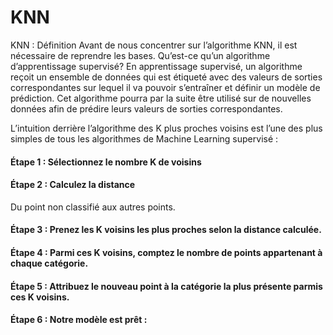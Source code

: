 # KNN 
KNN : Définition
Avant de nous concentrer sur l’algorithme KNN, il est nécessaire de reprendre les bases.  Qu’est-ce qu’un algorithme d’apprentissage supervisé? 
En apprentissage supervisé, un algorithme reçoit un ensemble de données qui est étiqueté
avec des valeurs de sorties correspondantes sur lequel il va pouvoir s’entraîner et définir 
un modèle de prédiction. Cet algorithme pourra par la suite être utilisé sur de nouvelles données 
afin de prédire leurs valeurs de sorties correspondantes.

L’intuition derrière l’algorithme des K plus proches voisins est l’une des plus simples de tous les algorithmes de Machine Learning supervisé :

#### Étape 1 :  Sélectionnez le nombre K de voisins
#### Étape 2 :  Calculez la distance
  Du point non classifié aux autres points.
#### Étape 3 :  Prenez les K voisins les plus proches selon la distance calculée.
#### Étape 4 :  Parmi ces K voisins, comptez le nombre de points  appartenant à chaque catégorie.
#### Étape 5 : Attribuez le nouveau point à la catégorie la plus présente parmis ces K voisins.
#### Étape 6 : Notre modèle est prêt :
